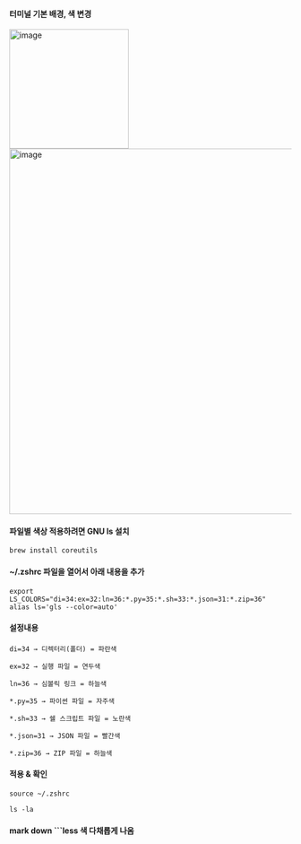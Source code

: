 #### 터미널 기본 배경, 색 변경

<img width="213" alt="image" src="https://github.com/user-attachments/assets/b330bf99-f345-4fb1-9906-cbb0b4fe8aec" />


<img width="652" alt="image" src="https://github.com/user-attachments/assets/8caaa584-b7fe-4031-b847-8594ed0d54a0" />


#### 파일별 색상 적용하려면 GNU ls 설치
```
brew install coreutils
```

#### ~/.zshrc 파일을 열어서 아래 내용을 추가
```
export LS_COLORS="di=34:ex=32:ln=36:*.py=35:*.sh=33:*.json=31:*.zip=36"
alias ls='gls --color=auto'
```

#### 설정내용
```
di=34 → 디렉터리(폴더) = 파란색

ex=32 → 실행 파일 = 연두색

ln=36 → 심볼릭 링크 = 하늘색

*.py=35 → 파이썬 파일 = 자주색

*.sh=33 → 쉘 스크립트 파일 = 노란색

*.json=31 → JSON 파일 = 빨간색

*.zip=36 → ZIP 파일 = 하늘색
```

#### 적용 & 확인
```
source ~/.zshrc

ls -la
```

#### mark down ```less 색 다채롭게 나옴


